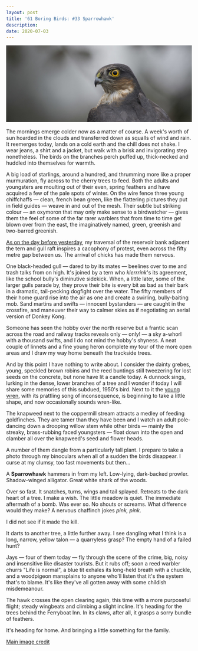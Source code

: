 ```yaml
---
layout: post
title: '61 Boring Birds: #33 Sparrowhawk'
description:
date: 2020-07-03
---
```

![sparrowhawk](/assets/img/sparrowhawk.jpg)

The mornings emerge colder now as a matter of course. A week's worth of sun hoarded in the clouds and transferred down as squalls of wind and rain. It reemerges today, lands on a cold earth and the chill does not shake. I wear jeans, a shirt and a jacket, but walk with a brisk and invigorating step nonetheless. The birds on the branches perch puffed up, thick-necked and huddled into themselves for warmth.  

A big load of starlings, around a hundred, and thrumming more like a proper murmuration, fly across to the cherry trees to feed. Both the adults and youngsters are moulting out of their even, spring feathers and have acquired a few of the pale spots of winter. On the wire fence three young chiffchaffs &mdash; clean, french bean green, like the flattering pictures they put in field guides &mdash; weave in and out of the mesh. Their subtle but striking colour &mdash; an oxymoron that may only make sense to a birdwatcher &mdash; gives them the feel of some of the far rarer warblers that from time to time get blown over from the east, the imaginatively named, green, greenish and two-barred greenish. 

[As on the day before yesterday](http://www.wheresrhys.co.uk/2020/07/01/jay.html), my traversal of the reservoir bank adjacent the tern and gull raft inspires a cacophony of protest, even across the fifty metre gap between us. The arrival of chicks has made them nervous.

One black-headed gull &mdash; dared to by its mates &mdash; beelines over to me and trash talks from on high. It's joined by a tern who _kierrrink_'s its agreement, like the school bully's diminutive sidekick. When, a little later, some of the larger gulls parade by, they prove their bite is every bit as bad as their bark in a dramatic, tail-pecking dogfight over the water. The fifty members of their home guard rise into the air as one and create a swirling, bully-baiting mob. Sand martins and swifts &mdash; innocent bystanders &mdash; are caught in the crossfire, and maneuver their way to calmer skies as if negotiating an aerial version of Donkey Kong.

Someone has seen the hobby over the north reserve but a frantic scan across the road and railway tracks reveals only &mdash; only! &mdash; a sky a-whorl with a thousand swifts, and I do not mind the hobby's shyness. A neat couple of linnets and a fine young heron complete my tour of the more open areas and I draw my way home beneath the trackside trees.

And by this point I have nothing to write about. I consider the dainty grebes, young, speckled brown robins and the reed buntings still tweezering for lost seeds on the concrete, but none have lit a candle today. A dunnock sings, lurking in the dense, lower branches of a tree and I wonder if today I will share some memories of this subdued, 1950's bird. Next to it the [young wren](http://www.wheresrhys.co.uk/2020/06/25/wren.html), with its prattling song of inconsequence, is beginning to take a little shape, and now occasionally sounds wren-like.

The knapweed next to the coppermill stream attracts a medley of feeding goldfinches. They are tamer than they have been and I watch an adult pole-dancing down a drooping willow stem while other birds &mdash; mainly the streaky, brass-rubbing faced youngsters &mdash; float down into the open and clamber all over the knapweed's seed and flower heads.

A number of them dangle from a particularly tall plant. I prepare to take a photo through my binoculars when all of a sudden the birds disappear. I curse at my clumsy, too fast movements but then...

A **Sparrowhawk** hammers in from my left. Low-lying, dark-backed prowler. Shadow-winged alligator. Great white shark of the woods.

Over so fast. It snatches, turns, wings and tail splayed. Retreats to the dark heart of a tree. I make a wish. The little meadow is quiet. The immediate aftermath of a bomb. Was ever so. No shouts or screams. What difference would they make? A nervous chaffinch jokes _pink, pink_.

I did not see if it made the kill. 

It darts to another tree, a little further away. I see dangling what I think is a long, narrow, yellow talon &mdash; a quarryless grasp? The empty hand of a failed hunt? 

Jays &mdash; four of them today &mdash; fly through the scene of the crime, big, noisy and insensitive like disaster tourists. But it rubs off; soon a reed warbler churrs "Life is normal", a blue tit exhales its long-held breath with a chuckle, and a woodpigeon mansplains to anyone who'll listen that it's the system that's to blame. It's like they've all gotten away with some childish misdemeanour. 

The hawk crosses the open clearing again, this time with a more purposeful flight; steady wingbeats and climbing a slight incline. It's heading for the trees behind the Ferryboat Inn. In its claws, after all, it grasps a sorry bundle of feathers. 

It's heading for home. And bringing a little something for the family.

[Main image credit](https://www.flickr.com/photos/91677891@N07/16393665659)
